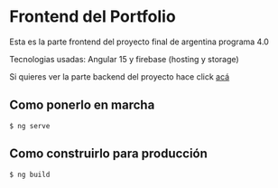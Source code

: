 # Frontend del Portfolio
Esta es la parte frontend del proyecto final de argentina programa 4.0

Tecnologias usadas: Angular 15 y firebase (hosting y storage)

Si quieres ver la parte backend del proyecto hace click <a href="https://github.com/AngelesDev/Portfolio-Backend">acá</a>

## Como ponerlo en marcha

`$ ng serve`

## Como construirlo para producción

`$ ng build`

